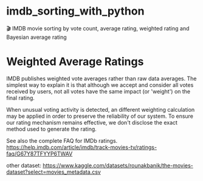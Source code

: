 # imdb_sorting_with_python
🎬 IMDB movie sorting by vote count, average rating, weighted rating and Bayesian average rating

# Weighted Average Ratings
IMDB publishes weighted vote averages rather than raw data averages. The simplest way to explain it is that although we accept and consider all votes received by users, not all votes have the same impact (or 'weight') on the final rating. 

When unusual voting activity is detected, an different weighting calculation may be applied in order to preserve the reliability of our system. To ensure our rating mechanism remains effective, we don't disclose the exact method used to generate the rating.

See also the complete FAQ for IMDb ratings. https://help.imdb.com/article/imdb/track-movies-tv/ratings-faq/G67Y87TFYYP6TWAV


other dataset: https://www.kaggle.com/datasets/rounakbanik/the-movies-dataset?select=movies_metadata.csv
